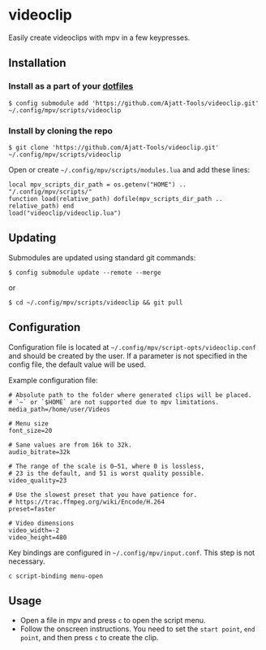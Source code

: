 # videoclip
Easily create videoclips with mpv in a few keypresses.

## Installation
### Install as a part of your [dotfiles](https://wiki.archlinux.org/index.php/Dotfiles#Tracking_dotfiles_directly_with_Git)
```
$ config submodule add 'https://github.com/Ajatt-Tools/videoclip.git' ~/.config/mpv/scripts/videoclip
```
### Install by cloning the repo
```
$ git clone 'https://github.com/Ajatt-Tools/videoclip.git' ~/.config/mpv/scripts/videoclip
```
Open or create  ```~/.config/mpv/scripts/modules.lua``` and add these lines:
```
local mpv_scripts_dir_path = os.getenv("HOME") ..  "/.config/mpv/scripts/"
function load(relative_path) dofile(mpv_scripts_dir_path .. relative_path) end
load("videoclip/videoclip.lua")
```
## Updating
Submodules are updated using standard git commands:
```
$ config submodule update --remote --merge
```
or
```
$ cd ~/.config/mpv/scripts/videoclip && git pull
```
## Configuration
Configuration file is located at ```~/.config/mpv/script-opts/videoclip.conf```
and should be created by the user. If a parameter is not specified
in the config file, the default value will be used.

Example configuration file:
```
# Absolute path to the folder where generated clips will be placed.
# `~` or `$HOME` are not supported due to mpv limitations.
media_path=/home/user/Videos

# Menu size
font_size=20

# Sane values are from 16k to 32k.
audio_bitrate=32k

# The range of the scale is 0–51, where 0 is lossless,
# 23 is the default, and 51 is worst quality possible.
video_quality=23

# Use the slowest preset that you have patience for.
# https://trac.ffmpeg.org/wiki/Encode/H.264
preset=faster

# Video dimensions
video_width=-2
video_height=480
```
Key bindings are configured in ```~/.config/mpv/input.conf```.
This step is not necessary.
```
c script-binding menu-open
```
## Usage
- Open a file in mpv and press `c` to open the script menu.
- Follow the onscreen instructions. You need to set the `start point`, `end point`, and then press `c` to create the clip.
